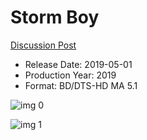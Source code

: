 # Storm Boy

[Discussion Post](https://www.avsforum.com/threads/bass-eq-for-filtered-movies.2995212/post-58023400)

* Release Date: 2019-05-01
* Production Year: 2019
* Format: BD/DTS-HD MA 5.1

![img 0](https://i.imgur.com/0O9cJUu.jpg)

![img 1](https://i.imgur.com/PZJiEAP.jpg)

